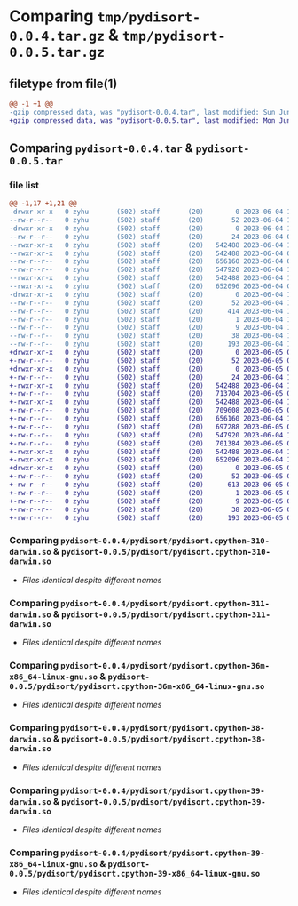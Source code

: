 # Comparing `tmp/pydisort-0.0.4.tar.gz` & `tmp/pydisort-0.0.5.tar.gz`

## filetype from file(1)

```diff
@@ -1 +1 @@
-gzip compressed data, was "pydisort-0.0.4.tar", last modified: Sun Jun  4 16:28:07 2023, max compression
+gzip compressed data, was "pydisort-0.0.5.tar", last modified: Mon Jun  5 05:08:55 2023, max compression
```

## Comparing `pydisort-0.0.4.tar` & `pydisort-0.0.5.tar`

### file list

```diff
@@ -1,17 +1,21 @@
-drwxr-xr-x   0 zyhu       (502) staff       (20)        0 2023-06-04 16:28:07.991413 pydisort-0.0.4/
--rw-r--r--   0 zyhu       (502) staff       (20)       52 2023-06-04 16:28:07.990613 pydisort-0.0.4/PKG-INFO
-drwxr-xr-x   0 zyhu       (502) staff       (20)        0 2023-06-04 16:28:07.982846 pydisort-0.0.4/pydisort/
--rw-r--r--   0 zyhu       (502) staff       (20)       24 2023-06-04 01:28:16.000000 pydisort-0.0.4/pydisort/__init__.py
--rwxr-xr-x   0 zyhu       (502) staff       (20)   542488 2023-06-04 16:24:51.000000 pydisort-0.0.4/pydisort/pydisort.cpython-310-darwin.so
--rwxr-xr-x   0 zyhu       (502) staff       (20)   542488 2023-06-04 00:45:04.000000 pydisort-0.0.4/pydisort/pydisort.cpython-311-darwin.so
--rw-r--r--   0 zyhu       (502) staff       (20)   656160 2023-06-04 04:41:55.000000 pydisort-0.0.4/pydisort/pydisort.cpython-36m-x86_64-linux-gnu.so
--rw-r--r--   0 zyhu       (502) staff       (20)   547920 2023-06-04 14:55:32.000000 pydisort-0.0.4/pydisort/pydisort.cpython-38-darwin.so
--rwxr-xr-x   0 zyhu       (502) staff       (20)   542488 2023-06-04 16:19:20.000000 pydisort-0.0.4/pydisort/pydisort.cpython-39-darwin.so
--rwxr-xr-x   0 zyhu       (502) staff       (20)   652096 2023-06-04 01:53:08.000000 pydisort-0.0.4/pydisort/pydisort.cpython-39-x86_64-linux-gnu.so
-drwxr-xr-x   0 zyhu       (502) staff       (20)        0 2023-06-04 16:28:07.989755 pydisort-0.0.4/pydisort.egg-info/
--rw-r--r--   0 zyhu       (502) staff       (20)       52 2023-06-04 16:28:07.000000 pydisort-0.0.4/pydisort.egg-info/PKG-INFO
--rw-r--r--   0 zyhu       (502) staff       (20)      414 2023-06-04 16:28:07.000000 pydisort-0.0.4/pydisort.egg-info/SOURCES.txt
--rw-r--r--   0 zyhu       (502) staff       (20)        1 2023-06-04 16:28:07.000000 pydisort-0.0.4/pydisort.egg-info/dependency_links.txt
--rw-r--r--   0 zyhu       (502) staff       (20)        9 2023-06-04 16:28:07.000000 pydisort-0.0.4/pydisort.egg-info/top_level.txt
--rw-r--r--   0 zyhu       (502) staff       (20)       38 2023-06-04 16:28:07.992008 pydisort-0.0.4/setup.cfg
--rw-r--r--   0 zyhu       (502) staff       (20)      193 2023-06-04 16:27:37.000000 pydisort-0.0.4/setup.py
+drwxr-xr-x   0 zyhu       (502) staff       (20)        0 2023-06-05 05:08:55.695918 pydisort-0.0.5/
+-rw-r--r--   0 zyhu       (502) staff       (20)       52 2023-06-05 05:08:55.695347 pydisort-0.0.5/PKG-INFO
+drwxr-xr-x   0 zyhu       (502) staff       (20)        0 2023-06-05 05:08:55.688144 pydisort-0.0.5/pydisort/
+-rw-r--r--   0 zyhu       (502) staff       (20)       24 2023-06-04 19:26:25.000000 pydisort-0.0.5/pydisort/__init__.py
+-rwxr-xr-x   0 zyhu       (502) staff       (20)   542488 2023-06-04 19:26:25.000000 pydisort-0.0.5/pydisort/pydisort.cpython-310-darwin.so
+-rw-r--r--   0 zyhu       (502) staff       (20)   713704 2023-06-05 02:54:40.000000 pydisort-0.0.5/pydisort/pydisort.cpython-310-x86_64-linux-gnu.so
+-rwxr-xr-x   0 zyhu       (502) staff       (20)   542488 2023-06-04 19:26:25.000000 pydisort-0.0.5/pydisort/pydisort.cpython-311-darwin.so
+-rw-r--r--   0 zyhu       (502) staff       (20)   709608 2023-06-05 04:55:44.000000 pydisort-0.0.5/pydisort/pydisort.cpython-311-x86_64-linux-gnu.so
+-rw-r--r--   0 zyhu       (502) staff       (20)   656160 2023-06-04 19:26:25.000000 pydisort-0.0.5/pydisort/pydisort.cpython-36m-x86_64-linux-gnu.so
+-rw-r--r--   0 zyhu       (502) staff       (20)   697288 2023-06-05 05:03:09.000000 pydisort-0.0.5/pydisort/pydisort.cpython-37m-x86_64-linux-gnu.so
+-rw-r--r--   0 zyhu       (502) staff       (20)   547920 2023-06-04 19:26:25.000000 pydisort-0.0.5/pydisort/pydisort.cpython-38-darwin.so
+-rw-r--r--   0 zyhu       (502) staff       (20)   701384 2023-06-05 04:47:08.000000 pydisort-0.0.5/pydisort/pydisort.cpython-38-x86_64-linux-gnu.so
+-rwxr-xr-x   0 zyhu       (502) staff       (20)   542488 2023-06-04 19:26:25.000000 pydisort-0.0.5/pydisort/pydisort.cpython-39-darwin.so
+-rwxr-xr-x   0 zyhu       (502) staff       (20)   652096 2023-06-04 19:26:25.000000 pydisort-0.0.5/pydisort/pydisort.cpython-39-x86_64-linux-gnu.so
+drwxr-xr-x   0 zyhu       (502) staff       (20)        0 2023-06-05 05:08:55.694524 pydisort-0.0.5/pydisort.egg-info/
+-rw-r--r--   0 zyhu       (502) staff       (20)       52 2023-06-05 05:08:55.000000 pydisort-0.0.5/pydisort.egg-info/PKG-INFO
+-rw-r--r--   0 zyhu       (502) staff       (20)      613 2023-06-05 05:08:55.000000 pydisort-0.0.5/pydisort.egg-info/SOURCES.txt
+-rw-r--r--   0 zyhu       (502) staff       (20)        1 2023-06-05 05:08:55.000000 pydisort-0.0.5/pydisort.egg-info/dependency_links.txt
+-rw-r--r--   0 zyhu       (502) staff       (20)        9 2023-06-05 05:08:55.000000 pydisort-0.0.5/pydisort.egg-info/top_level.txt
+-rw-r--r--   0 zyhu       (502) staff       (20)       38 2023-06-05 05:08:55.696096 pydisort-0.0.5/setup.cfg
+-rw-r--r--   0 zyhu       (502) staff       (20)      193 2023-06-05 05:05:54.000000 pydisort-0.0.5/setup.py
```

### Comparing `pydisort-0.0.4/pydisort/pydisort.cpython-310-darwin.so` & `pydisort-0.0.5/pydisort/pydisort.cpython-310-darwin.so`

 * *Files identical despite different names*

### Comparing `pydisort-0.0.4/pydisort/pydisort.cpython-311-darwin.so` & `pydisort-0.0.5/pydisort/pydisort.cpython-311-darwin.so`

 * *Files identical despite different names*

### Comparing `pydisort-0.0.4/pydisort/pydisort.cpython-36m-x86_64-linux-gnu.so` & `pydisort-0.0.5/pydisort/pydisort.cpython-36m-x86_64-linux-gnu.so`

 * *Files identical despite different names*

### Comparing `pydisort-0.0.4/pydisort/pydisort.cpython-38-darwin.so` & `pydisort-0.0.5/pydisort/pydisort.cpython-38-darwin.so`

 * *Files identical despite different names*

### Comparing `pydisort-0.0.4/pydisort/pydisort.cpython-39-darwin.so` & `pydisort-0.0.5/pydisort/pydisort.cpython-39-darwin.so`

 * *Files identical despite different names*

### Comparing `pydisort-0.0.4/pydisort/pydisort.cpython-39-x86_64-linux-gnu.so` & `pydisort-0.0.5/pydisort/pydisort.cpython-39-x86_64-linux-gnu.so`

 * *Files identical despite different names*

